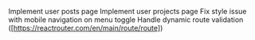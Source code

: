 <!-- Implement dynamic user navbar -->
<!-- Implement modal for portfolio experience and education lists -->
<!-- Implement modal for portfolio skill section skills -->
<!-- Hero image width -->
<!-- Implement portfolios page -->
<!-- Implement projects page -->
Implement user posts page
Implement user projects page
Fix style issue with mobile navigation on menu toggle
Handle dynamic  route validation ([https://reactrouter.com/en/main/route/route])
